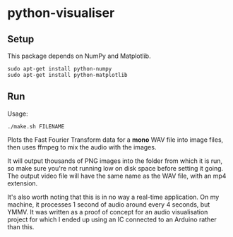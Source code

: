 # python-visualiser

## Setup

This package depends on NumPy and Matplotlib.
```shell
sudo apt-get install python-numpy
sudo apt-get install python-matplotlib
```

## Run

Usage:
```shell
./make.sh FILENAME
```

Plots the Fast Fourier Transform data for a **mono** WAV file into image files, then uses ffmpeg to mix the audio with
the images.

It will output thousands of PNG images into the folder from which it is run, so make sure you're not running low on disk
space before setting it going. The output video file will have the same name as the WAV file, with an mp4 extension.

It's also worth noting that this is in no way a real-time application. On my machine, it processes 1 second of audio around
every 4 seconds, but YMMV. It was written as a proof of concept for an audio visualisation project for which I ended up using
an IC connected to an Arduino rather than this.
